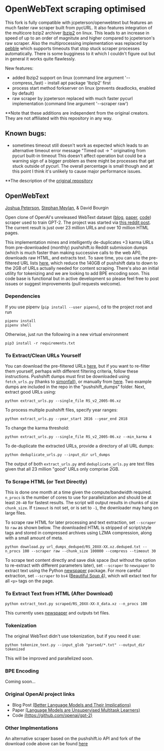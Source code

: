 # OpenWebText scraping optimised

This fork is fully compatible with jcpeterson/openwebtext but features an much faster raw scraper built from pycURL. It also features integration of the multicore bzip2 archiver [lbzip2](http://lbzip2.org/) on linux. This leads to an increase in speed of up to an order of magnitute and higher compared to jcpeterson's raw scraper. Also the multiprocessing implementation was replaced by [pebble](https://pypi.org/project/Pebble/) which supports timeouts that stop stuck scraper processes automatically. There is some bugginess to it which I couldn't figure out but in general it works quite flawlessly.

New features:
- added lbzip2 support on linux (command line argument '--compress_fast) - install apt package 'lbzip2' first
- process start method forkserver on linux (prevents deadlocks, enabled by default)
- raw scraper by jcpeterson replaced with much faster pycurl implementation (command line argument '--scraper raw')

**Note that these additions are independent from the original creators. They are not affiliated with this repository in any way.

## Known bugs:
- sometimes timeout still doesn't work as expected which leads to an alternative timeout error message "Timed out -> <Url>" originating   from pycurl built-in timeout
  This doesn't affect operation but could be a warning sign of a bigger problem as there might be processes that get stuck outside of     pycurl. The overall percentage is small though and at this point I think it's unlikely to cause major performance issues.


**The description of the [original repository](https://github.com/jcpeterson/openwebtext)

## OpenWebText

[Joshua Peterson](http://joshpeterson.io), [Stephan Meylan](https://stephanmeylan.com), & David Bourgin

Open clone of OpenAI's unreleased WebText dataset ([blog](https://blog.openai.com/better-language-models/), [paper](https://d4mucfpksywv.cloudfront.net/better-language-models/language_models_are_unsupervised_multitask_learners.pdf), [code](https://github.com/openai/gpt-2)) scraper used to train GPT-2. The project was started via [this reddit post](https://www.reddit.com/r/MachineLearning/comments/aqzjv1/d_open_alternative_reddit_scraper_inspired_by/). The current result is just over 23 million URLs and over 10 million HTML pages.

This implementation mines and intelligently de-duplicates +3 karma URLs from pre-downloaded (monthly) pushshift.io Reddit submission dumps (which is much faster than making successive calls to the web API), downloads raw HTML, and extracts text. To save time, you can use the pre-filtered URL lists [here](https://mega.nz/#F!EZZD0YwJ!9_PlEQzdMVLaNdKv_ICNVQ), which reduce the 140GB of pushshift data to down to the 2GB of URLs actually needed for content scraping. There's also an initial utility for tokenizing and we are looking to add BPE encoding soon. This code base is functional but in active development so please feel free to post issues or suggest improvements (pull requests welcome).

### Dependencies
If you use pipenv (`pip install --user pipenv`), cd to the project root and run
```
pipenv install 
pipenv shell
```
Otherwise, just run the following in a new virtual environment
```
pip3 install -r requirements.txt
```

### To Extract/Clean URLs Yourself
You can download the pre-filtered URLs [here](https://mega.nz/#F!EZZD0YwJ!9_PlEQzdMVLaNdKv_ICNVQ), but if you want to re-filter them yourself, perhaps with different filtering criteria, follow these instructions. Pushshift dumps must first be downloaded using `fetch_urls.py` (thanks to [simonfall](https://github.com/simonfall)), or manually from [here](https://files.pushshift.io/reddit/submissions/). Two example dumps are included in the repo in the "pushshift_dumps" folder. Next, extract good URLs using:
```
python extract_urls.py --single_file RS_v2_2005-06.xz
```
To process multiple pushshift files, specify year ranges:
```
python extract_urls.py --year_start 2016 --year_end 2018
```
To change the karma threshold:
```
python extract_urls.py --single_file RS_v2_2005-06.xz --min_karma 4
```
To de-duplicate the extracted URLs, provide a directory of all URL dumps:
```
python deduplicate_urls.py --input_dir url_dumps
```
The output of both `extract_urls.py` and `deduplicate_urls.py` are text files given that all 23 million "good" URLs only comprise 2GB.

### To Scrape HTML (or Text Directly)
This is done one month at a time given the compute/bandwidth required. `n_procs` is the number of cores to use for parallelization and should be at least `20-40` for fastest results. The script will output results in chunks of size `chunk_size`. If `timeout` is not set, or is set to `-1`, the downloader may hang on large files.

To scrape raw HTML for later processing and text extraction, set `--scraper` to `raw` as shown below. The downloaded HTML is stripped of script/style tags and stored in compressed archives using LZMA compression, along with a small amount of meta.
```
python download.py url_dumps_deduped/RS_20XX-XX.xz.deduped.txt --n_procs 100 --scraper raw --chunk_size 100000 --compress --timeout 30
```
To scrape text content directly and save disk space (but without the option to re-extract with different parameters later), set `--scraper` to `newspaper` to extract text using the Python [newspaper](https://github.com/codelucas/newspaper) package. For more careful extraction, set `--scraper` to `bs4` ([Beautiful Soup 4](https://www.crummy.com/software/BeautifulSoup/bs4/doc/)), which will extact text for all `<p>` tags on the page.

### To Extract Text from HTML (After Download)
```
python extract_text.py scraped/RS_20XX-XX-X_data.xz --n_procs 100 
```
This currently uses [newspaper](https://github.com/codelucas/newspaper) and outputs txt files.

### Tokenization
The original WebText didn't use tokenization, but if you need it use:
```
python tokenize_text.py --input_glob "parsed/*.txt" --output_dir tokenized
```
This will be improved and parallelized soon.

### BPE Encoding
Coming soon...

### Original OpenAI project links
* Blog Post [(Better Language Models and Their Implications)](https://blog.openai.com/better-language-models/)
* Paper [(Language Models are Unsupervised Multitask Learners)](https://d4mucfpksywv.cloudfront.net/better-language-models/language_models_are_unsupervised_multitask_learners.pdf)
* Code [(https://github.com/openai/gpt-2)](https://github.com/openai/gpt-2)

### Other Implmentations
An alternative scraper based on the pushshift.io API and fork of the download code above can be found [here](https://github.com/eukaryote31/openwebtext)
